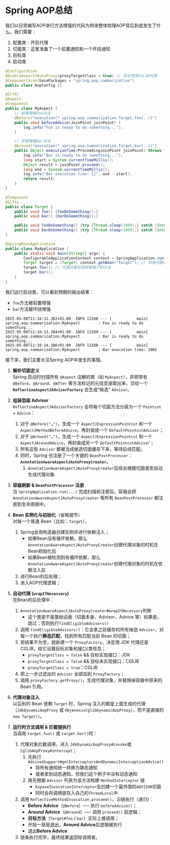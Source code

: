 # Spring AOP总结
我们以日常编写AOP进行方法增强的代码为例来整体梳理AOP背后到底发生了什么。我们需要：
1. 配置类：开启代理
2. 切面类：这里准备了一个前置通知和一个环绕通知
3. 目标类
4. 启动类
```java
@Configuration
@EnableAspectJAutoProxy(proxyTargetClass = true) // 将会使用CGLIB代理
@ComponentScan(basePackages = "spring.aop.summarization")
public class AopConfig {}
```
```java
@Slf4j
@Aspect
@Component
public class MyAspect {
    // 前置增强foo方法
    @Before("execution(* spring.aop.summarization.Target.foo(..))")
    public void beforeAdvice(JoinPoint joinPoint) {
        log.info("Foo is ready to do something...");
    }

    // 环绕增强bar方法
    @Around("execution(* spring.aop.summarization.Target.bar(..))")
    public Object executionTime(ProceedingJoinPoint joinPoint) throws Throwable {
        log.info("Bar is ready to do something...");
        long start = System.currentTimeMillis();
        Object result = joinPoint.proceed();
        long end = System.currentTimeMillis();
        log.info("Bar execution time: {}", end - start);
        return result;
    }
}
```
```java
@Component
@Slf4j
public class Target {
    public void foo() {fooDoSomething();}
    public void bar() {barDoSomething();}

    public void fooDoSomething() {try {Thread.sleep(1000);} catch (InterruptedException e) {throw new RuntimeException(e);}}
    public void barDoSomething() {try {Thread.sleep(1000);} catch (InterruptedException e) {throw new RuntimeException(e);}}
}
```
```java
@SpringBootApplication
public class MyApplication {
    public static void main(String[] args) {
        ConfigurableApplicationContext context = SpringApplication.run(MyApplication.class, args);
        Target target = (Target) context.getBean("target"); // 获得代理对象
        target.foo(); // 代理对象将调用增强了的方法
        target.bar();
    }
}
```
我们运行启动类，可以看到预期的输出结果：
* `foo`方法被前置增强
* `bar`方法被环绕增强
```aiignore
2025-05-08T11:16:12.382+01:00  INFO 13260 --- [           main] spring.aop.summarization.MyAspect        : Foo is ready to do something...
2025-05-08T11:16:13.384+01:00  INFO 13260 --- [           main] spring.aop.summarization.MyAspect        : Bar is ready to do something...
2025-05-08T11:16:14.386+01:00  INFO 13260 --- [           main] spring.aop.summarization.MyAspect        : Bar execution time: 1002
```
接下来，我们主要关注Spring AOP中发生的事情。

1. **解析切面定义**  
   Spring 启动时扫描所有 `@Aspect` 注解的类（如 `MyAspect`），并把带有 `@Before`、`@Around`、`@After` 等方法标记的元信息提取出来，交给一个 **`ReflectiveAspectJAdvisorFactory`** 去生成“候选” `Advisor`。

2. **组装低级 Advisor**  
   `ReflectiveAspectJAdvisorFactory` 会将每个切面方法分装为一个 `Pointcut` + `Advice`：  
   1. 对于 `@Before("…")`，生成一个 `AspectJExpressionPointcut` 和一个 `AspectJMethodBeforeAdvice`，再封装成一个 `DefaultPointcutAdvisor`；  
   2. 对于 `@Around("…")`，生成一个 `AspectJExpressionPointcut` 和一个 `AspectJAroundAdvice`，再封装成另一个 `DefaultPointcutAdvisor`；  
   3. 所有这些 `Advisor` 都被当成候选切面缓存下来，等待后续匹配。  
   4. 同时，Spring 也注册了一个关键的 `BeanPostProcessor`：**`AnnotationAwareAspectJAutoProxyCreator`**。
      1. `AnnotationAwareAspectJAutoProxyCreator`后续会根据切面类型自动生成代理对象

3. **容器刷新 & `BeanPostProcessor` 注册**  
   当 `SpringApplication.run(...)` 完成扫描和注册后，容器会把 `AnnotationAwareAspectJAutoProxyCreator` 等所有 `BeanPostProcessor` 都注册到生命周期中。

4. **Bean 实例化与初始化**（省略细节）  
   对每一个普通 Bean（比如：`Target`），
   1. Spring会用构造器创建实例并进行依赖注入；
      * 如果Bean没有循环依赖，那么`AnnotationAwareAspectJAutoProxyCreator`创建代理对象的时机在Bean初始化后
      * 如果Bean被检测到有循环依赖，那么`AnnotationAwareAspectJAutoProxyCreator`创建代理对象的时机在依赖注入前
   2. 进行Bean的后处理；
   3. 进入AOP代理逻辑；

5. **自动代理 (`wrapIfNecessary`)**  
   在Bean的后处理中：  
   1. `AnnotationAwareAspectJAutoProxyCreator#wrapIfNecessary`判断
      * 这个类是不是基础设施（切面本身、Advisor、Advice 等）如果是，跳过；否则执行`findEligibleAdvisors()`
   2. 调用 `findEligibleAdvisors()`：它会拿之前缓存的所有候选 `Advisor`，对每一个执行**静态匹配**，找到所有匹配当前 Bean 的切面；  
   3. 若结果不为空，就新建一个 `ProxyFactory`，决定用 JDK 代理还是 CGLIB，给它设置目标对象和接口/类信息； 
      * `proxyTargetClass = false` && 目标实现接口：JDK
      * `proxyTargetClass = false` && 目标未实现接口：CGLIB
      * `proxyTargetClass = true`：CGLIB
   4. 把上一步过滤出的 `Advisor` 全部加到 `ProxyFactory`；  
   5. 调用 `proxyFactory.getProxy()`，生成代理对象，并替换掉容器中原来的 Bean 引用。

6. **代理对象注入**  
   以后别的 Bean 依赖 `Target` 时，Spring 注入的都是上面生成的代理（`JdkDynamicAopProxy` 或 `ObjenesisCglibDynamicAopProxy`），而不是直接的 `new Target()`。

7. **运行时方法调用 & 拦截链执行**  
   当调用 `target.foo()` 或 `target.bar()`时：  
   1. 代理对象拦截调用，进入 `JdkDynamicAopProxy#invoke`或 `CglibAopProxy#intercept`；
      1. 先执行`AdvisedSupport#getInterceptorsAndDynamicInterceptionAdvice()`
         * 将所有通知统一转换为静态通知
         * 或者拿到动态通知，但我们这个例子中没有动态通知
      2. 再先根据 `Advisor` 列表为该方法构建 `MethodInterceptor` 链
         * `ExposeInvocationInterceptor`会创建一个最外围的`ADVISOR`切面
         * 同时会将调用链存入自己的`ThreadLocal`中
   2. 调用 `ReflectiveMethodInvocation.proceed()`，沿链执行（递归）：  
      - **Before Advice**（`@Before`）── 执行 `beforeAdvice()`；  
      - **Around Advice**（`@Around`）── 调用 `proceed()` 前逻辑；  
      - **目标方法**（`Target#foo` / `bar`）实际上被调用；  
      - 开始一层层退出，**Around Advice**后逻辑被执行
      - 退出**Before Advice**
   3. 链条执行完毕，最终结果返回给调用者。
